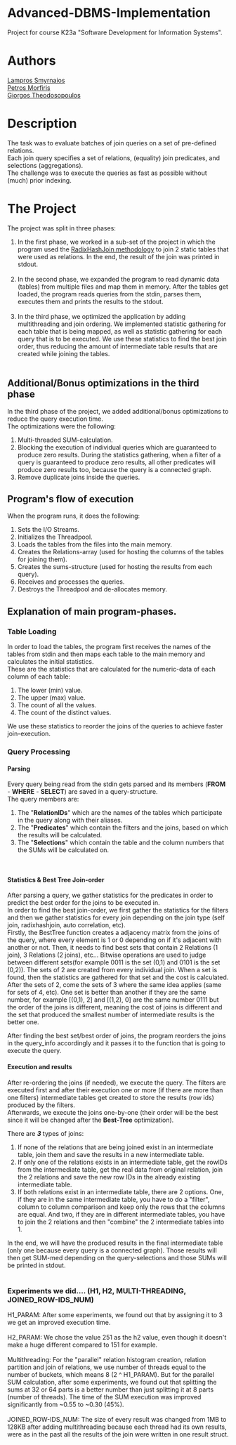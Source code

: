 # Advanced-DBMS-Implementation
Project for course Κ23a "Software Development for Information Systems".<br/>


# Authors
[Lampros Smyrnaios](https://github.com/LSmyrnaios)<br/>
[Petros Morfiris](https://github.com/peterthunder)<br/>
[Giorgos Theodosopoulos](https://github.com/gtheo91)<br/>


# Description
The task was to evaluate batches of join queries on a set of pre-defined relations.<br/>
Each join query specifies a set of relations, (equality) join predicates, and selections (aggregations).<br/>
The challenge was to execute the queries as fast as possible without (much) prior indexing.<br/>


# The Project
The project was split in three phases:<br/>
1) In the first phase, we worked in a sub-set of the project in which the program used the [RadixHashJoin methodology](https://ieeexplore.ieee.org/document/6544839) 
to join 2 static tables that were used as relations. In the end, the result of the join was printed in stdout.<br/><br/>
2) In the second phase, we expanded the program to read dynamic data (tables) from multiple files and map them in memory. After the tables get loaded, the program reads queries from the stdin, parses them, executes them and prints the results to the stdout.<br/><br/>
3) In the third phase, we optimized the application by adding multithreading and join ordering. We implemented statistic gathering for each table that is being mapped, as well as statistic gathering for each query that is to be executed. 
We use these statistics to find the best join order, thus reducing the amount of intermediate table results that are created while joining the tables.<br/><br/>


## Additional/Bonus optimizations in the third phase
In the third phase of the project, we added additional/bonus optimizations to reduce the query execution time.<br/>
The optimizations were the following:<br/>
1) Multi-threaded SUM-calculation.<br/>
2) Blocking the execution of individual queries which are guaranteed to produce zero results. During the statistics gathering, when a filter of a query is guaranteed to produce zero results, all other predicates will produce zero results too, because the query is a connected graph.<br/>
3) Remove duplicate joins inside the queries.<br/>


## Program's flow of execution
When the program runs, it does the following:<br/>
1. Sets the I/O Streams.<br/>
2. Initializes the Threadpool.<br/>
3. Loads the tables from the files into the main memory.<br/>
4. Creates the Relations-array (used for hosting the columns of the tables for joining them).<br/>
5. Creates the sums-structure (used for hosting the results from each query).<br/>
6. Receives and processes the queries.<br/>
7. Destroys the Threadpool and de-allocates memory.<br/>


## Explanation of main program-phases.

### Table Loading
In order to load the tables, the program first receives the names of the tables from stdin and then maps each table to the main memory and calculates the initial statistics.<br/>
These are the statistics that are calculated for the numeric-data of each column of each table:<br/>
1) The lower (min) value.<br/>
2) The upper (max) value.<br/>
3) The count of all the values.<br/>
4) The count of the distinct values.<br/>

We use these statistics to reorder the joins of the queries to achieve faster join-execution.<br/>

### Query Processing
#### Parsing
Every query being read from the stdin  gets parsed and its members (**FROM** - **WHERE** - **SELECT**) are saved in a query-structure.<br/>
The query members are:<br/> 
1. The "**RelationIDs**" which are the names of the tables which participate in the query along with their aliases.<br/>
2. The "**Predicates**" which contain the filters and the joins, based on which the results will be calculated.<br/>
3. The "**Selections**" which contain the table and the column numbers that the SUMs will be calculated on.<br/>
<br/>

#### Statistics & Best Tree Join-order
After parsing a query, we gather statistics for the predicates in order to predict the best order for the joins to be executed in.<br/>
In order to find the best join-order, we first gather the statistics for the filters and then we gather statistics for every join depending on the join type (self join, radixhashjoin, auto correlation, etc).<br/>
Firstly, the BestTree function creates a adjacency matrix from the joins of the query, where every element is 1 or 0 depending on if it's adjacent with another or not.
Then, it needs to find best sets that contain 2 Relations (1 join), 3 Relations (2 joins), etc... Bitwise operations are used to judge between different sets(for example 0011 is the set (0,1) and 0101 is the set (0,2)).
The sets of 2 are created from every individual join. When a set is found, then the statistics are gathered for that set and the cost is calculated.
After the sets of 2, come the sets of 3 where the same idea applies (same for sets of 4, etc). One set is better than another if they are the same number, for example [(0,1), 2] and [(1,2), 0] are the same number 0111 but the 
order of the joins is different, meaning the cost of joins is different and the set that produced the smallest number of intermediate results is the better one.<br/>

After finding the best set/best order of joins, the program reorders the joins in the query_info accordingly and it passes it to the function that is going to execute the query.

#### Execution and results
After re-ordering the joins (if needed), we execute the query. The filters are executed first and after their execution one or more (if there are more than one filters) intermediate tables get created to store the results (row ids) produced by the filters.<br/>
Afterwards, we execute the joins one-by-one (their order will be the best since it will be changed after the **Best-Tree** optimization). <br/>

There are ***3*** types of joins:<br/>
1) If none of the relations that are being joined exist in an intermediate table, join them and save the results in a new intermediate table.<br/>
2) If only one of the relations exists in an intermediate table, get the rowIDs from the intermediate table, get the real data from original relation, join the 2 relations and save the new row IDs in the already existing intermediate table.<br/>
3) If both relations exist in an intermediate table, there are 2 options. One, if they are in the same intermediate table, you have to do a "filter", column to column comparison and keep only the rows that the columns are equal. 
And two, if they are in different intermediate tables, you have to join the 2 relations and then "combine" the 2 intermediate tables into 1.<br/>

In the end, we will have the produced results in the final intermediate table (only one because every query is a connected graph). Those results will then get SUM-med depending on the query-selections and those SUMs will be printed in stdout.<br/>
<br/>

### Experiments we did.... (H1, H2, MULTI-THREADING, JOINED_ROW-IDS_NUM)
H1_PARAM: After some experiments, we found out that by assigning it to 3 we get an improved execution time.<br/><br/>
H2_PARAM: We chose the value 251 as the h2 value, even though it doesn't make a huge different compared to 151 for example.<br/><br/>
Multithreading: For the "parallel" relation histogram creation, relation partition and join of relations, we use number of threads equal to the number of buckets, which means 8 (2 ^ H1_PARAM). But for the parallel SUM calculation, 
after some experiments, we found out that splitting the sums at 32 or 64 parts is a better number than just splitting it at 8 parts (number of threads). The time of the SUM execution was improved significantly from ~0.55 to ~0.30 (45%).<br/><br/>
JOINED_ROW-IDS_NUM: The size of every result was changed from 1MB to 128KB after adding multithreading because each thread had its own results, were as in the past all the results of the join were written in one result struct.
